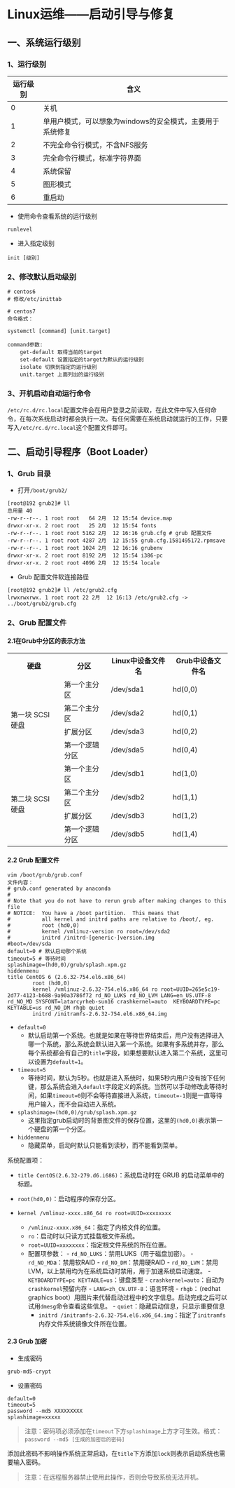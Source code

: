 # Linux运维——启动引导与修复

## 一、系统运行级别

### 1、运行级别

| 运行级别 | 含义                                                      |
| -------- | --------------------------------------------------------- |
| 0        | 关机                                                      |
| 1        | 单用户模式，可以想象为windows的安全模式，主要用于系统修复 |
| 2        | 不完全命令行模式，不含NFS服务                             |
| 3        | 完全命令行模式，标准字符界面                              |
| 4        | 系统保留                                                  |
| 5        | 图形模式                                                  |
| 6        | 重启动                                                    |

- 使用命令查看系统的运行级别

```
runlevel
```

- 进入指定级别

```
init [级别]
```

### 2、修改默认启动级别

```
# centos6
# 修改/etc/inittab

# centos7
命令格式：

systemctl [command] [unit.target]

command参数:
	get-default 取得当前的target
	set-default 设置指定的target为默认的运行级别
	isolate 切换到指定的运行级别
	unit.target 上面列出的运行级别
```

### 3、开机启动自动运行命令

`/etc/rc.d/rc.local`配置文件会在用户登录之前读取，在此文件中写入任何命令，在每次系统启动时都会执行一次。有任何需要在系统启动就运行的工作，只要写入`/etc/rc.d/rc.local`这个配置文件即可。

## 二、启动引导程序（Boot Loader）

### 1、Grub 目录

- 打开`/boot/grub2/`

```
[root@192 grub2]# ll 
总用量 40
-rw-r--r--. 1 root root   64 2月  12 15:54 device.map
drwxr-xr-x. 2 root root   25 2月  12 15:54 fonts
-rw-r--r--. 1 root root 5162 2月  12 16:16 grub.cfg # grub 配置文件
-rw-r--r--. 1 root root 4287 2月  12 15:55 grub.cfg.1581495172.rpmsave
-rw-r--r--. 1 root root 1024 2月  12 16:16 grubenv
drwxr-xr-x. 2 root root 8192 2月  12 15:54 i386-pc
drwxr-xr-x. 2 root root 4096 2月  12 15:54 locale
```

- Grub 配置文件软连接路径

```
[root@192 grub2]# ll /etc/grub2.cfg 
lrwxrwxrwx. 1 root root 22 2月  12 16:13 /etc/grub2.cfg -> ../boot/grub2/grub.cfg
```

### 2、Grub 配置文件

#### 2.1在Grub中分区的表示方法

<table>
	<tr>
		<th>硬盘</th>
		<th>分区</th>
        <th>Linux中设备文件名</th>
        <th>Grub中设备文件名</th>
	<tr>
	<tr>
		<td rowspan="5">第一块 SCSI 硬盘</td>
        <td>第一个主分区</td>
        <td>/dev/sda1</td>
        <td>hd(0,0)</td>
	<tr>
    <tr>
    	<td>第二个主分区</td>
        <td>/dev/sda2</td>
        <td>hd(0,1)</td>
    </tr>
    <tr>
    	<td>扩展分区</td>
        <td>/dev/sda3</td>
        <td>hd(0,2)</td>
    </tr>
    <tr>
    	<td>第一个逻辑分区</td>
        <td>/dev/sda5</td>
        <td>hd(0,4)</td>
    </tr>
    <tr>
		<td rowspan="5">第二块 SCSI 硬盘</td>
        <td>第一个主分区</td>
        <td>/dev/sdb1</td>
        <td>hd(1,0)</td>
	<tr>
    <tr>
    	<td>第二个主分区</td>
        <td>/dev/sdb2</td>
        <td>hd(1,1)</td>
    </tr>
    <tr>
    	<td>扩展分区</td>
        <td>/dev/sdb3</td>
        <td>hd(1,2)</td>
    </tr>
    <tr>
    	<td>第一个逻辑分区</td>
        <td>/dev/sdb5</td>
        <td>hd(1,4)</td>
    </tr>
</table>

#### 2.2 Grub  配置文件

```properties
vim /boot/grub/grub.conf
文件内容：
# grub.conf generated by anaconda
#
# Note that you do not have to rerun grub after making changes to this file
# NOTICE:  You have a /boot partition.  This means that
#          all kernel and initrd paths are relative to /boot/, eg.
#          root (hd0,0)
#          kernel /vmlinuz-version ro root=/dev/sda2
#          initrd /initrd-[generic-]version.img
#boot=/dev/sda
default=0 # 默认启动那个系统
timeout=5 # 等待时间
splashimage=(hd0,0)/grub/splash.xpm.gz
hiddenmenu
title CentOS 6 (2.6.32-754.el6.x86_64)
        root (hd0,0)
        kernel /vmlinuz-2.6.32-754.el6.x86_64 ro root=UUID=265e5c19-2d77-4123-b688-9a90a3786f72 rd_NO_LUKS rd_NO_LVM LANG=en_US.UTF-8 rd_NO_MD SYSFONT=latarcyrheb-sun16 crashkernel=auto  KEYBOARDTYPE=pc KEYTABLE=us rd_NO_DM rhgb quiet
        initrd /initramfs-2.6.32-754.el6.x86_64.img
```

- `default=0`
  - 默认启动第一个系统。也就是如果在等待世界结束后，用户没有选择进入哪一个系统，那么系统会默认进入第一个系统。如果有多系统并存，那么每个系统都会有自己的`title`字段，如果想要默认进入第二个系统，这里可以设置为`default=1`。
- `timeout=5`
  - 等待时间，默认为5秒。也就是进入系统时，如果5秒内用户没有按下任何键，那么系统会进入`default`字段定义的系统。当然可以手动修改此等待时间，如果`timeout=0`则不会等待直接进入系统，`timeout=-1`则是一直等待用户输入，而不会自动进入系统。
- `splashimage=(hd0,0)/grub/splash.xpm.gz`
  - 这里指定grub启动时的背景图文件的保存位置，这里的`(hd0,0)`表示第一个硬盘的第一个分区。
- `hiddenmenu`
  - 隐藏菜单，启动时默认只能看到读秒，而不能看到菜单。

系统配置项：

- `title CentOS(2.6.32-279.d6.i686)`：系统启动时在 GRUB 的启动菜单中的标题。

- `root(hd0,0)`：启动程序的保存分区。

- `kernel /vmlinuz-xxxx.x86_64 ro root=UUID=xxxxxxxx`
  - `/vmlinuz-xxxx.x86_64`：指定了内核文件的位置。
  - `ro`：启动时以只读方式挂载根文件系统。
  - `root=UUID=xxxxxxxx`：指定根文件系统的所在位置。
  - 配置项参数：
		- `rd_NO_LUKS`：禁用LUKS（用于磁盘加密）。
		- `rd_NO_MD`a：禁用软RAID
		- `rd_NO_DM`：禁用硬RAID
		- `rd_NO_LVM`：禁用LVM，以上禁用均为在系统启动时禁用，用于加速系统启动速度。
		- `KEYBOARDTYPE=pc KEYTABLE=us`：键盘类型
		- `crashkernel=auto`：自动为`crashkernel`预留内存
		- `LANG=zh_CN.UTF-8`：语言环境
		- `rhgb`：（redhat graphics boot）用图片来代替启动过程中的文字信息。启动完成之后可以试用`dmesg`命令查看这些信息。
		- `quiet`：隐藏启动信息，只显示重要信息
	- `initrd /initramfs-2.6.32-754.el6.x86_64.img`：指定了`initramfs`内存文件系统镜像文件所在位置。

#### 2.3 Grub 加密

- 生成密码

```
grub-md5-crypt
```

- 设置密码

```properties
default=0
timeout=5
password --md5 XXXXXXXXX
splashimage=xxxxx
```

> 注意：密码项必须添加在`timeout`下方`splashimage`上方才可生效。格式：`password --md5 [生成的加密后的密码]`

添加此密码不影响操作系统正常启动，在`title`下方添加`lock`则表示启动系统也需要输入密码。

> 注意：在远程服务器禁止使用此操作，否则会导致系统无法开机。